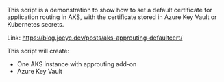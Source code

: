 This script is a demonstration to show how to set a default certificate for application routing in AKS, with the certificate stored in Azure Key Vault or Kubernetes secrets. 
  
Link: https://blog.joeyc.dev/posts/aks-approuting-defaultcert/
  
This script will create:
- One AKS instance with approuting add-on
- Azure Key Vault